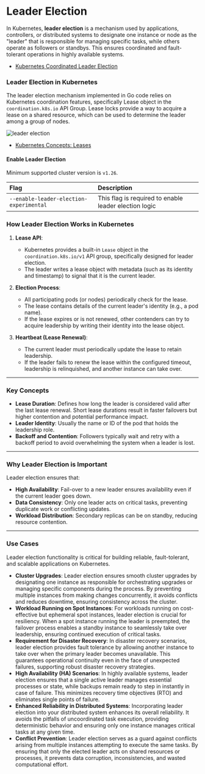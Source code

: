 # Leader Election

In Kubernetes, **leader election** is a mechanism used by applications, controllers, or distributed systems to designate one instance or node as the "leader" that is responsible for managing specific tasks, while others operate as followers or standbys. This ensures coordinated and fault-tolerant operations in highly available systems.

- [Kubernetes Coordinated Leader Election](https://kubernetes.io/docs/concepts/cluster-administration/coordinated-leader-election/)

### **Leader Election in Kubernetes**

The leader election mechanism implemented in Go code relies on Kubernetes coordination features, specifically Lease object in the `coordination.k8s.io` API Group. Lease locks provide a way to acquire a lease on a shared resource, which can be used to determine the leader among a group of nodes.

![leader election](../img/leader-election.png "leader election")

- [Kubernetes Concepts: Leases](https://kubernetes.io/docs/concepts/architecture/leases/)

#### Enable Leader Election

Minimum supported cluster version is `v1.26`.

| **Flag**                                | **Description**                                       |
|:----------------------------------------|:------------------------------------------------------|
| `--enable-leader-election-experimental` | This flag is required to enable leader election logic |

### **How Leader Election Works in Kubernetes**
1. **Lease API**:
   - Kubernetes provides a built-in `Lease` object in the `coordination.k8s.io/v1` API group, specifically designed for leader election.
   - The leader writes a lease object with metadata (such as its identity and timestamp) to signal that it is the current leader.

2. **Election Process**:
   - All participating pods (or nodes) periodically check for the lease.
   - The lease contains details of the current leader's identity (e.g., a pod name).
   - If the lease expires or is not renewed, other contenders can try to acquire leadership by writing their identity into the lease object.

3. **Heartbeat (Lease Renewal)**:
   - The current leader must periodically update the lease to retain leadership.
   - If the leader fails to renew the lease within the configured timeout, leadership is relinquished, and another instance can take over.

---

### **Key Concepts**
- **Lease Duration**: Defines how long the leader is considered valid after the last lease renewal. Short lease durations result in faster failovers but higher contention and potential performance impact.
- **Leader Identity**: Usually the name or ID of the pod that holds the leadership role.
- **Backoff and Contention**: Followers typically wait and retry with a backoff period to avoid overwhelming the system when a leader is lost.

---

### **Why Leader Election is Important**
Leader election ensures that:
- **High Availability**: Fail-over to a new leader ensures availability even if the current leader goes down.
- **Data Consistency**: Only one leader acts on critical tasks, preventing duplicate work or conflicting updates.
- **Workload Distribution**: Secondary replicas can be on standby, reducing resource contention.

---

### **Use Cases**

Leader election functionality is critical for building reliable, fault-tolerant, and scalable applications on Kubernetes.

- **Cluster Upgrades**: Leader election ensures smooth cluster upgrades by designating one instance as responsible for orchestrating upgrades or managing specific components during the process. By preventing multiple instances from making changes concurrently, it avoids conflicts and reduces downtime, ensuring consistency across the cluster.
- **Workload Running on Spot Instances**: For workloads running on cost-effective but ephemeral spot instances, leader election is crucial for resiliency. When a spot instance running the leader is preempted, the failover process enables a standby instance to seamlessly take over leadership, ensuring continued execution of critical tasks.
- **Requirement for Disaster Recovery**: In disaster recovery scenarios, leader election provides fault tolerance by allowing another instance to take over when the primary leader becomes unavailable. This guarantees operational continuity even in the face of unexpected failures, supporting robust disaster recovery strategies.
- **High Availability (HA) Scenarios**: In highly available systems, leader election ensures that a single active leader manages essential processes or state, while backups remain ready to step in instantly in case of failure. This minimizes recovery time objectives (RTO) and eliminates single points of failure.
- **Enhanced Reliability in Distributed Systems**: Incorporating leader election into your distributed system enhances its overall reliability. It avoids the pitfalls of uncoordinated task execution, providing deterministic behavior and ensuring only one instance manages critical tasks at any given time.
- **Conflict Prevention**: Leader election serves as a guard against conflicts arising from multiple instances attempting to execute the same tasks. By ensuring that only the elected leader acts on shared resources or processes, it prevents data corruption, inconsistencies, and wasted computational effort.